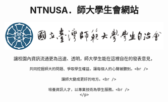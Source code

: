 <html>
<head>
	<meta http-equiv="Content-Type" content="text/html" charset="utf-8" />  
	<meta name="KeyWords" content="NTNUSA'師大學生會'臺師大'學生自治會">  
	<META NAME="Description" CONTENT="臺灣師範大學學生自治會的官方網頁"> 
	<META NAME="Author" CONTENT="學生會資訊部">
	<META NAME="Generator" CONTENT="Notepad++">	
</head>
<body>
<center>
	<h1>NTNUSA．師大學生會網站</h1>
	<img src="IMG/head.png">
	<p>
		讓校園內資訊流通更為迅速、透明，師大學生能在這裡自在的發表意見，<br />
		
		共同挖掘師大的問題、爭取學生權益，讓每個人的心聲被聽到。<br />

		讓師大變成更好的地方。<br />

		培養資訊人才，以專業技術為學生服務。<br />
	</p>
</center>
</body>
</html>